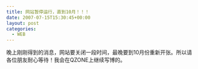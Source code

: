 ```yaml
---
title: 网站暂停运行，直到10月！！！
date: 2007-07-15T15:30:45+00:00
layout: post
categories:
  - WEB
---
```


晚上刚刚得到的消息，网站要关闭一段时间，最晚要到10月份重新开张。所以请各位朋友耐心等待！我会在QZONE上继续写博的。
